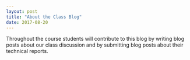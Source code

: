 ```yaml
---
layout: post
title: "About the Class Blog"
date: 2017-08-20
---
```


Throughout the course students will contribute to this blog by writing blog posts about our class discussion and by submitting blog posts about their technical reports.
